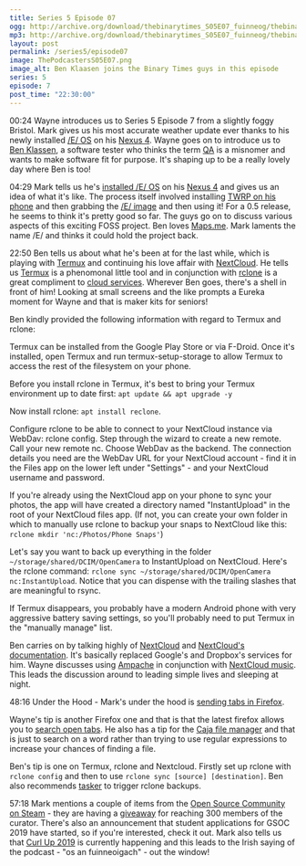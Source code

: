 ```yaml
---
title: Series 5 Episode 07
ogg: http://archive.org/download/thebinarytimes_S05E07_fuinneog/thebinarytimes_S05E07_fuinneog.ogg
mp3: http://archive.org/download/thebinarytimes_S05E07_fuinneog/thebinarytimes_S05E07_fuinneog.mp3
layout: post
permalink: /series5/episode07
image: ThePodcastersS05E07.png
image_alt: Ben Klaasen joins the Binary Times guys in this episode
series: 5
episode: 7
post_time: "22:30:00"
---
```


00:24 Wayne introduces us to Series 5 Episode 7 from a slightly foggy Bristol. Mark gives us his most accurate weather update ever thanks to his newly installed [/E/ OS](https://e.foundation/) on his [Nexus 4](https://en.wikipedia.org/wiki/Nexus_4).  Wayne goes on to introduce us to [Ben Klassen](https://twitter.com/@benklaasen), a software tester who thinks the term [QA](https://www.merriam-webster.com/dictionary/quality%20assurance) is a misnomer and wants to make software fit for purpose. It's shaping up to be a really lovely day where Ben is too!

04:29 Mark tells us he's [installed /E/ OS](https://gitlab.e.foundation/e/wiki/en/wikis/device/mako/install) on his [Nexus 4](https://gitlab.e.foundation/e/wiki/en/wikis/device/mako/info) and gives us an idea of what it's like. The process itself involved installing [TWRP on his phone](https://twrp.me/lg/lgnexus4.html) and then grabbing the [/E/ image](https://images.ecloud.global/dev/mako/) and then using it! For a 0.5 release, he seems to think it's pretty good so far. The guys go on to discuss various aspects of this exciting FOSS project. Ben loves [Maps.me](https://maps.me/). Mark laments the name /E/ and thinks it could hold the project back.

22:50 Ben tells us about what he's been at for the last while, which is playing with [Termux](https://termux.com/) and continuing his love affair with [NextCloud](https://nextcloud.com/). He tells us [Termux](https://wiki.termux.com/wiki/FAQ#What_is_a_Termux_.3F) is a phenomonal little tool and in conjunction with [rclone](https://rclone.org/) is a great compliment to [cloud services](https://www.webopedia.com/TERM/C/cloud_services.html). Wherever Ben goes, there's a shell in front of him! Looking at small screens and the like prompts a Eureka moment for Wayne and that is maker kits for seniors!

Ben kindly provided the following information with regard to Termux and rclone:

Termux can be installed from the Google Play Store or via F-Droid. Once it's installed, open Termux and run termux-setup-storage to allow Termux to access the rest of the filesystem on your phone.

Before you install rclone in Termux, it's best to bring your Termux environment up to date first: `apt update && apt upgrade -y`

Now install rclone: `apt install reclone`.

Configure rclone to be able to connect to your NextCloud instance via WebDav: rclone config. Step through the wizard to create a new remote. Call your new remote nc. Choose WebDav as the backend. The connection details you need are the WebDav URL for your NextCloud account - find it in the Files app on the lower left under "Settings" - and your NextCloud username and password.

If you're already using the NextCloud app on your phone to sync your photos, the app will have created a directory named "InstantUpload" in the root of your NextCloud files app. (If not, you can create your own folder in which to manually use rclone to backup your snaps to NextCloud like this: `rclone mkdir 'nc:/Photos/Phone Snaps'`)

Let's say you want to back up everything in the folder `~/storage/shared/DCIM/OpenCamera` to InstantUpload on NextCloud. Here's the rclone command: `rclone sync ~/storage/shared/DCIM/OpenCamera nc:InstantUpload`. Notice that you can dispense with the trailing slashes that are meaningful to rsync.

If Termux disappears, you probably have a modern Android phone with very aggressive battery saving settings, so you'll probably need to put Termux in the "manually manage" list.

Ben carries on by talking highly of [NextCloud](https://nextcloud.com/) and [NextCloud's documentation](https://nextcloud.com/support/). It's basically replaced Google's and Dropbox's services for him. Wayne discusses using [Ampache](http://ampache.org/) in conjunction with [NextCloud music](https://ownyourbits.com/2018/08/28/stream-you-music-with-nextcloud-music-and-power-ampache/). This leads the discussion around to leading simple lives and sleeping at night.

48:16 Under the Hood - Mark's under the hood is [sending tabs in Firefox](https://www.mozilla.org/en-US/firefox/accounts/).

Wayne's tip is another Firefox one and that is that the latest firefox allows you to [search open tabs](https://support.mozilla.org/en-US/kb/search-open-tabs-firefox). He also has a tip for the [Caja file manager](https://github.com/mate-desktop/caja) and that is just to search on a word rather than trying to use regular expressions to increase your chances of finding a file.

Ben's tip is one on Termux, rclone and Nextcloud. Firstly set up rclone with `rclone config` and then to use `rclone sync [source] [destination]`. Ben also recommends [tasker](https://tasker.joaoapps.com/) to trigger rclone backups.

57:18 Mark mentions a couple of items from the [Open Source Community on  Steam](https://steamcommunity.com/groups/opencommunity) - they are having a [giveaway](https://steamcommunity.com/groups/opencommunity#announcements/detail/1735482645659899154) for reaching 300 members of the curator. There's also an announcement that student applications for GSOC 2019 have started, so if you're interested, check it out. Mark also tells us that [Curl Up 2019](https://github.com/curl/curl-up/wiki/2019) is currently happening and this leads to the Irish saying of the podcast - "os an fuinneoigach" - out the window!